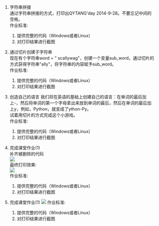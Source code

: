 1. 字符串拼接  
   通过字符串拼接的方式，打印出QYTANG'day 2014-9-28。不要忘记中间的空格。  
   作业标准:
   1. 提供完整的代码（Windows或者Linux）
   2. 对打印结果进行截图
2. 通过切片创建子字符串  
   现在有个字符串word = "
   scallywag"，创建一个变量sub_word，通过切片的方式获得字符串"ally"，将字符串的内容赋予sub_word。  
   作业标准:
   1. 提供完整的代码（Windows或者Linux）
   2. 对打印结果进行截图
3. 创造自己的语言
   我们将在英语的基础上创建自己的语言：在单词的最后加上-，然后将单词的第一个字母拿出来放到单词的最后，然后在单词的最后加上y，例如，Python，就变成了ython-Py。  
   试着用切片的方式完成这个小游戏。  
   作业标准:
   1. 提供完整的代码（Windows或者Linux）
   2. 对打印结果进行截图

4. 完成课堂作业(1)  
   补齐被删除的代码  
   ![](https://gitee.com/qytang/Python_Basic/raw/master/image/Charpter4/4.1.png)  
   最终打印效果:  
   ![](https://gitee.com/qytang/Python_Basic/raw/master/image/Charpter4/4.2.png)  
   作业标准:
   1. 提供完整的代码（Windows或者Linux）
   2. 对打印结果进行截图

5. 完成课堂作业(1)
   ![](https://gitee.com/qytang/Python_Basic/raw/master/image/Charpter4/4.3.png)
   作业标准:

   1. 提供完整的代码（Windows或者Linux）
   2. 对打印结果进行截图

